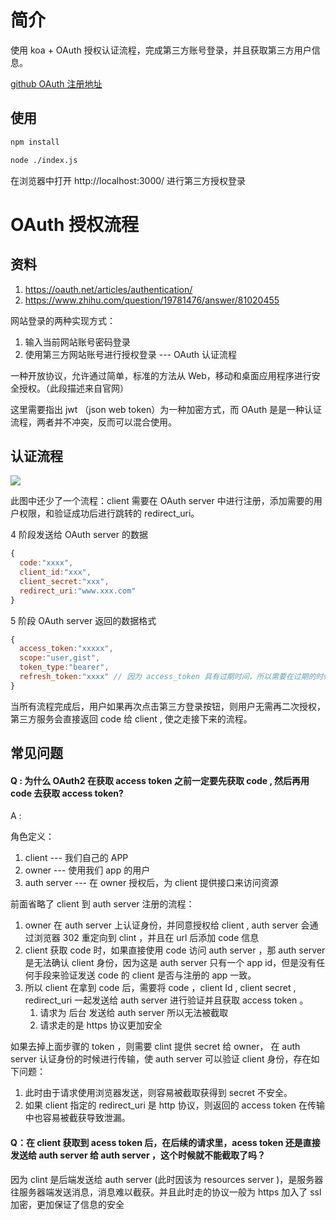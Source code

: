 # 简介

使用 koa + OAuth 授权认证流程，完成第三方账号登录，并且获取第三方用户信息。

[github OAuth 注册地址](https://github.com/settings/applications/new)

## 使用

```sh
npm install

node ./index.js
```

在浏览器中打开 http://localhost:3000/ 进行第三方授权登录

# OAuth 授权流程

## 资料

1. https://oauth.net/articles/authentication/
2. https://www.zhihu.com/question/19781476/answer/81020455

网站登录的两种实现方式：

1. 输入当前网站账号密码登录
2. 使用第三方网站账号进行授权登录 --- OAuth 认证流程

一种开放协议，允许通过简单，标准的方法从 Web，移动和桌面应用程序进行安全授权。（此段描述来自官网）

这里需要指出 jwt （json web token）为一种加密方式，而 OAuth 是是一种认证流程，两者并不冲突，反而可以混合使用。

## 认证流程

![](https://pic1.zhimg.com/80/v2-9a5eb207b71c891f9e1318413a457755_720w.jpg?source=1940ef5c)

此图中还少了一个流程：client 需要在 OAuth server 中进行注册，添加需要的用户权限，和验证成功后进行跳转的 redirect_uri。

4 阶段发送给 OAuth server 的数据

```js
{
  code:"xxxx",
  client_id:"xxx",
  client_secret:"xxx",
  redirect_uri:"www.xxx.com"
}
```

5 阶段 OAuth server 返回的数据格式

```js
{
  access_token:"xxxxx",
  scope:"user,gist",
  token_type:"bearer",
  refresh_token:"xxxx" // 因为 access_token 具有过期时间，所以需要在过期的时候通过 refresh_token 再次获取
}
```

当所有流程完成后，用户如果再次点击第三方登录按钮，则用户无需再二次授权，第三方服务会直接返回 code 给 client , 使之走接下来的流程。

## 常见问题

#### Q : 为什么 OAuth2 在获取 access token 之前一定要先获取 code , 然后再用 code 去获取 access token?

A :

角色定义：

1. client --- 我们自己的 APP
2. owner --- 使用我们 app 的用户
3. auth server --- 在 owner 授权后，为 client 提供接口来访问资源

前面省略了 client 到 auth server 注册的流程：

1. owner 在 auth server 上认证身份，并同意授权给 client , auth server 会通过浏览器 302 重定向到 clint ，并且在 url 后添加 code 信息
2. client 获取 code 时，如果直接使用 code 访问 auth server ，那 auth server 是无法确认 client 身份，因为这是 auth server 只有一个 app id，但是没有任何手段来验证发送 code 的 client 是否与注册的 app 一致。
3. 所以 client 在拿到 code 后，需要将 code ，client Id , client secret , redirect_uri 一起发送给 auth server 进行验证并且获取 access token 。
   1. 请求为 后台 发送给 auth server 所以无法被截取
   2. 请求走的是 https 协议更加安全

如果去掉上面步骤的 token ，则需要 clint 提供 secret 给 owner， 在 auth server 认证身份的时候进行传输，使 auth server 可以验证 client 身份，存在如下问题：

1. 此时由于请求使用浏览器发送，则容易被截取获得到 secret 不安全。
2. 如果 client 指定的 redirect_uri 是 http 协议，则返回的 access token 在传输中也容易被截获导致泄漏。

#### Q：在 client 获取到 acess token 后，在后续的请求里，acess token 还是直接发送给 auth server 给 auth server ，这个时候就不能截取了吗？

因为 clint 是后端发送给 auth server (此时因该为 resources server )，是服务器往服务器端发送消息，消息难以截获。并且此时走的协议一般为 https 加入了 ssl 加密，更加保证了信息的安全
